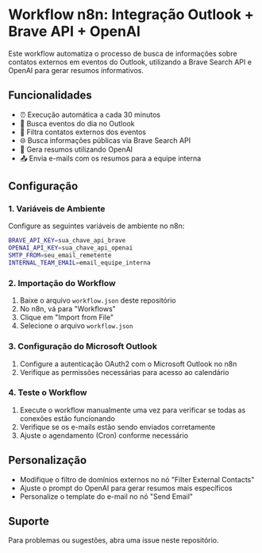 # Workflow n8n: Integração Outlook + Brave API + OpenAI

Este workflow automatiza o processo de busca de informações sobre contatos externos em eventos do Outlook, utilizando a Brave Search API e OpenAI para gerar resumos informativos.

## Funcionalidades

- ⏰ Execução automática a cada 30 minutos
- 📅 Busca eventos do dia no Outlook
- 📧 Filtra contatos externos dos eventos
- 🌐 Busca informações públicas via Brave Search API
- 🧾 Gera resumos utilizando OpenAI
- 📤 Envia e-mails com os resumos para a equipe interna

## Configuração

### 1. Variáveis de Ambiente

Configure as seguintes variáveis de ambiente no n8n:

```bash
BRAVE_API_KEY=sua_chave_api_brave
OPENAI_API_KEY=sua_chave_api_openai
SMTP_FROM=seu_email_remetente
INTERNAL_TEAM_EMAIL=email_equipe_interna
```

### 2. Importação do Workflow

1. Baixe o arquivo `workflow.json` deste repositório
2. No n8n, vá para "Workflows"
3. Clique em "Import from File"
4. Selecione o arquivo `workflow.json`

### 3. Configuração do Microsoft Outlook

1. Configure a autenticação OAuth2 com o Microsoft Outlook no n8n
2. Verifique as permissões necessárias para acesso ao calendário

### 4. Teste o Workflow

1. Execute o workflow manualmente uma vez para verificar se todas as conexões estão funcionando
2. Verifique se os e-mails estão sendo enviados corretamente
3. Ajuste o agendamento (Cron) conforme necessário

## Personalização

- Modifique o filtro de domínios externos no nó "Filter External Contacts"
- Ajuste o prompt do OpenAI para gerar resumos mais específicos
- Personalize o template do e-mail no nó "Send Email"

## Suporte

Para problemas ou sugestões, abra uma issue neste repositório.